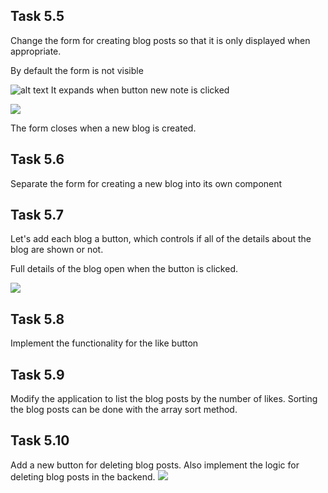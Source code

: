 ## Task 5.5

Change the form for creating blog posts so that it is only displayed when appropriate.

By default the form is not visible

![alt text](https://fullstackopen.com/static/de4cfabdf46a837f1f0bfdba4fd27d67/5a190/13ae.png)
It expands when button new note is clicked

![](https://fullstackopen.com/static/0cb27abc7b56ba5ecdd7e9d48d325c87/5a190/13be.png)

The form closes when a new blog is created.

## Task 5.6

Separate the form for creating a new blog into its own component

## Task 5.7

Let's add each blog a button, which controls if all of the details about the blog are shown or not.

Full details of the blog open when the button is clicked.

![](https://fullstackopen.com/static/b49e9ca45d0582829eed343baad44910/5a190/13ea.png)

## Task 5.8

Implement the functionality for the like button

## Task 5.9

Modify the application to list the blog posts by the number of likes. Sorting the blog posts can be done with the array sort method.

## Task 5.10

Add a new button for deleting blog posts. Also implement the logic for deleting blog posts in the backend.
![](https://fullstackopen.com/static/87b7180f1f10ce670af1bc21f50233ec/5a190/14ea.png)

